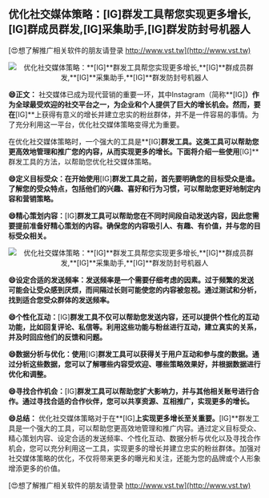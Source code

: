 ## **优化社交媒体策略：**[IG]**群发工具帮您实现更多增长,**[IG]**群成员群发,**[IG]**采集助手,**[IG]**群发防封号机器人**

[😍想了解推广相关软件的朋友请登录 http://www.vst.tw](http://www.vst.tw)

 <center><img src="https://vst.tw/MP4/tuiguang/png/7.png" alt="优化社交媒体策略：**[IG]**群发工具帮您实现更多增长,**[IG]**群成员群发,**[IG]**采集助手,**[IG]**群发防封号机器人"></center>

**😄正文：**
社交媒体已成为现代营销的重要一环，其中Instagram（简称**[IG]**）作为全球最受欢迎的社交平台之一，为企业和个人提供了巨大的增长机会。然而，要在**[IG]**上获得有意义的增长并建立忠实的粉丝群体，并不是一件容易的事情。为了充分利用这一平台，优化社交媒体策略变得尤为重要。

在优化社交媒体策略时，一个强大的工具是**[IG]**群发工具。这类工具可以帮助您更高效地管理和推广您的内容，从而实现更多的增长。下面将介绍一些使用**[IG]**群发工具的方法，以帮助您优化社交媒体策略。

**😄定义目标受众：在开始使用**[IG]**群发工具之前，首先要明确您的目标受众是谁。了解您的受众特点，包括他们的兴趣、喜好和行为习惯，可以帮助您更好地制定内容和营销策略。**

**😄精心策划内容：**[IG]**群发工具可以帮助您在不同时间段自动发送内容，因此您需要提前准备好精心策划的内容。确保您的内容吸引人、有趣、有价值，并与您的目标受众相关。**

 <center><img src="https://vst.tw/MP4/tuiguang/png/4.png" alt="优化社交媒体策略：**[IG]**群发工具帮您实现更多增长,**[IG]**群成员群发,**[IG]**采集助手,**[IG]**群发防封号机器人"></center>

**😄设定合适的发送频率：发送频率是一个需要仔细考虑的因素。过于频繁的发送可能会让受众感到厌烦，而间隔过长则可能使您的内容被忽视。通过测试和分析，找到适合您受众群体的发送频率。**

**😄个性化互动：**[IG]**群发工具不仅可以帮助您发送内容，还可以提供个性化的互动功能，比如回复评论、私信等。利用这些功能与粉丝进行互动，建立真实的关系，并及时回应他们的反馈和问题。**

**😄数据分析与优化：使用**[IG]**群发工具可以获得关于用户互动和参与度的数据。通过分析这些数据，您可以了解哪些内容受欢迎、哪些策略效果好，并根据数据进行优化和调整。**

**😄寻找合作机会：**[IG]**群发工具可以帮助您扩大影响力，并与其他相关账号进行合作。通过寻找合适的合作伙伴，您可以共享资源、互相推广，实现更多的增长。**

**😄总结：**
优化社交媒体策略对于在**[IG]**上实现更多增长至关重要。**[IG]**群发工具是一个强大的工具，可以帮助您更高效地管理和推广内容。通过定义目标受众、精心策划内容、设定合适的发送频率、个性化互动、数据分析与优化以及寻找合作机会，您可以充分利用这一工具，实现更多的增长并建立忠实的粉丝群体。加强对社交媒体策略的优化，不仅将带来更多的曝光和关注，还能为您的品牌或个人形象增添更多的价值。

[😍想了解推广相关软件的朋友请登录 http://www.vst.tw](http://www.vst.tw)



